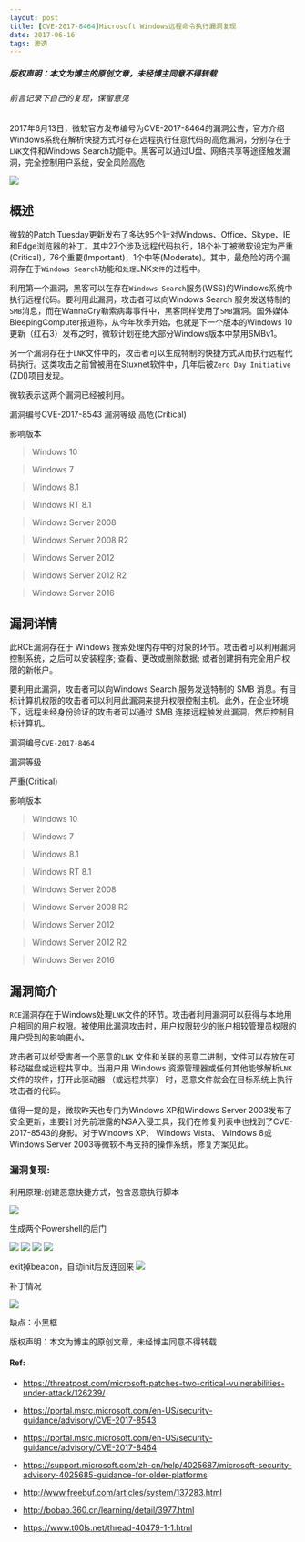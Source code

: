 ```yaml
---
layout: post
title: [CVE-2017-8464]Microsoft Windows远程命令执行漏洞复现
date: 2017-06-16
tags: 渗透
---
```


##### 版权声明：本文为博主的原创文章，未经博主同意不得转载
###### 前言记录下自己的复现，保留意见

2017年6月13日，微软官方发布编号为CVE-2017-8464的漏洞公告，官方介绍Windows系统在解析快捷方式时存在远程执行任意代码的高危漏洞，分别存在于`LNK`文件和Windows Search功能中。黑客可以通过U盘、网络共享等途径触发漏洞，完全控制用户系统，安全风险高危

![](https://images2015.cnblogs.com/blog/1018501/201706/1018501-20170616160054103-264934419.png)

## 概述
微软的Patch Tuesday更新发布了多达95个针对Windows、Office、Skype、IE和Edge浏览器的补丁。其中27个涉及远程代码执行，18个补丁被微软设定为严重(Critical)，76个重要(Important)，1个中等(Moderate)。其中，最危险的两个漏洞存在于`Windows Search`功能和`处理`LNK`文件`的过程中。

利用第一个漏洞，黑客可以在存在`Windows Search`服务(WSS)的Windows系统中执行远程代码。要利用此漏洞，攻击者可以向Windows Search 服务发送特制的`SMB`消息，而在WannaCry勒索病毒事件中，黑客同样使用了`SMB`漏洞。国外媒体BleepingComputer报道称，从今年秋季开始，也就是下一个版本的Windows 10更新（红石3）发布之时，微软计划在绝大部分Windows版本中禁用SMBv1。

另一个漏洞存在于`LNK`文件中的，攻击者可以生成特制的快捷方式从而执行远程代码执行。这类攻击之前曾被用在Stuxnet软件中，几年后被`Zero Day Initiative` (ZDI)项目发现。

微软表示这两个漏洞已经被利用。

漏洞编号CVE-2017-8543
漏洞等级
高危(Critical)

影响版本
>Windows 10

>Windows 7

>Windows 8.1

>Windows RT 8.1

>Windows Server 2008

>Windows Server 2008 R2

>Windows Server 2012

>Windows Server 2012 R2

>Windows Server 2016

## 漏洞详情
此RCE漏洞存在于 Windows 搜索处理内存中的对象的环节。攻击者可以利用漏洞控制系统，之后可以安装程序; 查看、更改或删除数据; 或者创建拥有完全用户权限的新帐户。

要利用此漏洞，攻击者可以向Windows Search 服务发送特制的 SMB 消息。有目标计算机权限的攻击者可以利用此漏洞来提升权限控制主机。此外，在企业环境下，远程未经身份验证的攻击者可以通过 SMB 连接远程触发此漏洞，然后控制目标计算机。

漏洞编号`CVE-2017-8464`

漏洞等级

严重(Critical)

影响版本
>Windows 10

>Windows 7

>Windows 8.1

>Windows RT 8.1

>Windows Server 2008

>Windows Server 2008 R2

>Windows Server 2012

>Windows Server 2012 R2

>Windows Server 2016

## 漏洞简介
`RCE`漏洞存在于Windows处理`LNK`文件的环节。攻击者利用漏洞可以获得与本地用户相同的用户权限。被使用此漏洞攻击时，用户权限较少的账户相较管理员权限的用户受到的影响更小。

攻击者可以给受害者一个恶意的`LNK` 文件和关联的恶意二进制，文件可以存放在可移动磁盘或远程共享中。当用户用 Windows 资源管理器或任何其他能够解析`LNK`文件的软件，打开此驱动器 （或远程共享） 时，恶意文件就会在目标系统上执行攻击者的代码。

值得一提的是，微软昨天也专门为Windows XP和Windows Server 2003发布了安全更新，主要针对先前泄露的NSA入侵工具，我们在修复列表中也找到了CVE-2017-8543的身影。对于Windows XP、 Windows Vista、 Windows 8或Windows Server 2003等微软不再支持的操作系统，修复方案见此。

### 漏洞复现:
利用原理:创建恶意快捷方式，包含恶意执行脚本

![](https://images2015.cnblogs.com/blog/1018501/201706/1018501-20170616155549821-1729933696.png)

生成两个Powershell的后门

![](https://images2015.cnblogs.com/blog/1018501/201706/1018501-20170616155621087-1410941596.png)
![](https://images2015.cnblogs.com/blog/1018501/201706/1018501-20170616155748900-520435558.png)
![](https://images2015.cnblogs.com/blog/1018501/201706/1018501-20170616154730525-1590887350.png)
![](https://images2015.cnblogs.com/blog/1018501/201706/1018501-20170616154405462-1386723763.png)

exit掉beacon，自动init后反连回来
![](https://images2015.cnblogs.com/blog/1018501/201706/1018501-20170616155935556-1798121637.png)

补丁情况

![](https://images2015.cnblogs.com/blog/1018501/201706/1018501-20170616171635665-1803617321.png)

缺点：小黑框

版权声明：本文为博主的原创文章，未经博主同意不得转载  

#### Ref:

* https://threatpost.com/microsoft-patches-two-critical-vulnerabilities-under-attack/126239/  

* https://portal.msrc.microsoft.com/en-US/security-guidance/advisory/CVE-2017-8543

* https://portal.msrc.microsoft.com/en-US/security-guidance/advisory/CVE-2017-8464

* https://support.microsoft.com/zh-cn/help/4025687/microsoft-security-advisory-4025685-guidance-for-older-platforms

* http://www.freebuf.com/articles/system/137283.html

* http://bobao.360.cn/learning/detail/3977.html

* https://www.t00ls.net/thread-40479-1-1.html
